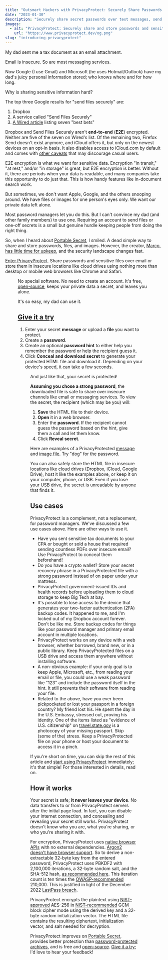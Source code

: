 ```yaml
---
title: "Outsmart Hackers with PrivacyProtect: Securely Share Passwords and Store Sensitive  Files in Convenient Locations"
date: "2023-01-30"
description: "Securely share secret passwords over text messages, send end-to-end encrypted emails, or store password-protected files on USB and cloud drives."
images:
  - alt: "PrivacyProtect: Securely share and store passwords and sensitive files."
    url: "https://www.privacyprotect.dev/og.png"
slug: "introducing-privacyprotect"
---
```


<script lang="ts">
import Figure from '$components/Figure.svelte'
import example from "./example.png";
</script>

My dad sent me a tax document as an email attachment.

Email is insecure. So are most messaging services.

Now Google (I use Gmail) and Microsoft (he uses Hotmail/Outlook) have my dad's juicy personal information stored; who knows where and for how long.

Why is sharing sensitive information hard?

The top three Google results for "send files securely" are:

1. Dropbox
1. A service called "Send Files Securely"
1. [A Wired article](https://www.wired.com/story/securely-share-files-online/) listing seven "best bets"

Dropbox and Send Files Securely aren't **end-to-end** (**E2E**) encrypted. Neither are five of the seven on Wired's list. Of the remaining two, Firefox Send doesn't exist anymore, and iCloud offers it, but only on the newest devices on an opt-in basis. It also disables access to iCloud.com by default and comes with [other caveats](https://support.apple.com/en-us/HT202303) that may discourage casual users.

E2E encryption is what we want for sensitive data. Encryption "in transit," "at rest," and/or "in storage" is great, but E2E encryption is better. Without it, there are periods when your data is readable, and many companies take this opportunity to do just that. This is how handy features like in-document search work.

But sometimes, we don't want Apple, Google, and the others snooping around. We have files or images for one person's eyes only. We want our private data left alone.

Most password managers let you do this. But I can't convince my dad (and other family members) to use one. Requiring an account to send files or one-off secrets is a small but genuine hurdle keeping people from doing the right thing.

So, when I heard about [Portable Secret](https://mprimi.github.io/portable-secret/), I smiled. A dead simple way to share and store passwords, files, and images. However, the creator, [Marco](https://www.mpri.me/), [has little time for upkeep](https://github.com/mprimi/portable-secret/discussions/29), and the security landscape changes fast.

[Enter PrivacyProtect](/). Share passwords and sensitive files over email or store them in insecure locations like cloud drives using nothing more than desktop or mobile web browsers like Chrome and Safari.

<Figure
  caption="PrivacyProtect: share and store passwords and sensitive files with end-to-end encryption."
  small
  src="/favicon.svg"
/>

No special software. No need to create an account. It's free, [open-source](https://github.com/therockstorm/privacy-protect), keeps your private data a secret, and leaves you alone.

It's so easy, my dad can use it.

## [Give it a try](/)

1. Enter your secret **message** or upload a **file** you want to protect.
1. Create a **password**.
1. Create an optional **password hint** to either help you remember the password or help the recipient guess it.
1. Click **Conceal and download secret** to generate your protected HTML file and download it. Depending on your device's speed, it can take a few seconds.

<Figure alt="PrivacyProtect example." src={example} />

And just like that, your secret is protected!

**Assuming you chose a strong password**, the downloaded file is safe to share over insecure channels like email or messaging services. To view the secret, the recipient (which may be you) will:

1. **Save** the HTML file to their device.
1. **Open** it in a web browser.
1. Enter the **password**. If the recipient cannot guess the password based on the hint, give them a call and let them know.
1. Click **Reveal secret**.

Here are examples of a PrivacyProtected [message](/example-message.html) and [image file](/example-image.html). Try "dog" for the password.

You can also safely store the HTML file in insecure locations like cloud drives (Dropbox, iCloud, Google Drive), host it like the examples above, or keep it on your computer, phone, or USB. Even if you lose your USB drive, the secret is unreadable by anyone that finds it.

## Use cases

PrivacyProtect is a complement, not a replacement, for password managers. We've discussed a few use cases above. Here are other ways to use it.

- Have you sent sensitive tax documents to your CPA or bought or sold a house that required sending countless PDFs over insecure email? Use PrivacyProtect to conceal them beforehand!
- Do you have a crypto wallet? Store your secret recovery phrase in a PrivacyProtected file with a strong password instead of on paper under your mattress.
- PrivacyProtect government-issued IDs and health records before uploading them to cloud storage to keep Big Tech at bay.
- It's possible to lose access to the device that generates your two-factor authentication (2FA) backup codes. It happened to me, and I'm locked out of my Dropbox account forever. Don't be like me. Store backup codes for things like your password manager and primary email account in multiple locations.
- PrivacyProtect works on any device with a web browser, whether borrowed, brand new, or in a public library. Keep PrivacyProtected files on a USB drive and access them anywhere without installing software.
- A non-obvious example: if your only goal is to keep Apple, Microsoft, etc., from reading your email or file, you could use a weak password like "123" and include the password itself in the hint. It still prevents their software from reading your file.
- Related to the above, have you ever been pickpocketed or lost your passport in a foreign country? My friend lost his. He spent the day in the U.S. Embassy, stressed out, proving his identity. One of the items listed as "evidence of U.S. citizenship" on [travel.state.gov](https://travel.state.gov/content/travel/en/international-travel/emergencies/lost-stolen-passport-abroad.html) is a photocopy of your missing passport. Skip (some of the) stress. Keep a PrivacyProtected file on your phone or host your document to access it in a pinch.

If you're short on time, you can skip the rest of this article and [start using PrivacyProtect](/) immediately; it's that simple! For those interested in details, read on.

## How it works

Your secret is safe; **it never leaves your device**. No data transfers to or from PrivacyProtect servers after the initial page load. In fact, you can disable your internet connection, and concealing and revealing your secret still works. PrivacyProtect doesn't know who you are, what you're sharing, or who you're sharing it with.

For encryption, PrivacyProtect uses [native browser APIs](https://developer.mozilla.org/en-US/docs/Web/API/Web_Crypto_API) with no external dependencies. [Argon2 doesn't have browser support](https://developer.mozilla.org/en-US/docs/Web/API/SubtleCrypto/deriveKey#parameters). So to derive a non-extractable 32-byte key from the entered password, PrivacyProtect uses PBKDF2 with 2,100,000 iterations, a 32-byte random salt, and the SHA-512 hash, [as recommended here](https://soatok.blog/2022/12/29/what-we-do-in-the-etc-shadow-cryptography-with-passwords/). This iteration count is ten times the [OWASP-recommended](https://cheatsheetseries.owasp.org/cheatsheets/Password_Storage_Cheat_Sheet.html#pbkdf2) 210,000. This is justified in light of the December 2022 [LastPass breach](https://blog.lastpass.com/2022/12/notice-of-recent-security-incident/).

PrivacyProtect encrypts the plaintext using [NIST-approved](https://www.nist.gov/publications/advanced-encryption-standard-aes) AES-256 in [NIST-recommended](https://csrc.nist.gov/publications/detail/sp/800-38d/final) GCM block cipher mode using the derived key and a 32-byte random initialization vector. The HTML file contains the resulting ciphertext, initialization vector, and salt needed for decryption.

PrivacyProtect improves on [Portable Secret](https://mprimi.github.io/portable-secret/), provides better protection than [password-protected archives](https://security.stackexchange.com/questions/35818/are-password-protected-zip-files-secure), and is free and [open-source](https://github.com/therockstorm/privacy-protect). [Give it a try](/); I'd love to hear your feedback!
